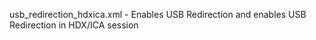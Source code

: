 usb_redirection_hdxica.xml - Enables USB Redirection and enables USB Redirection in HDX/ICA session <br />
